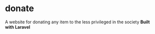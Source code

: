 # donate
A website for donating any item to the less privileged in the society 
**Built with Laravel**
